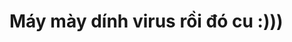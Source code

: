 <!DOCTYPE html>
<html lang="vi">
  <head>
    <meta charset="UTF-8" />
    <meta name="viewport" content="width=device-width, initial-scale=1.0" />
    <title>dự án html</title>
  </head>
  <body>
    <h1>Máy mày dính virus rồi đó cu :)))</h1>
  </body>
</html>
